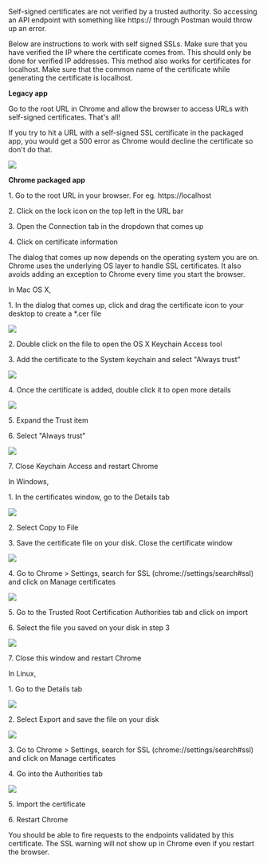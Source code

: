 Self-signed certificates are not verified by a trusted authority. So accessing an API endpoint with something like https:// through Postman would throw up an error.

Below are instructions to work with self signed SSLs. Make sure that you have verified the IP where the certificate comes from. This should only be done for verified IP addresses. This method also works for certificates for localhost. Make sure that the common name of the certificate while generating the certificate is localhost.

**Legacy app**

Go to the root URL in Chrome and allow the browser to access URLs with self-signed certificates. That's all!

If you try to hit a URL with a self-signed SSL certificate in the packaged app, you would get a 500 error as Chrome would decline the certificate so don't do that.

[![](https://www.getpostman.com/img/v1/docs/self_signed_certs/self_signed_certs_1.png)
][0]

**Chrome packaged app**

1\. Go to the root URL in your browser. For eg. https://localhost

2\. Click on the lock icon on the top left in the URL bar

3\. Open the Connection tab in the dropdown that comes up

4\. Click on certificate information

The dialog that comes up now depends on the operating system you are on. Chrome uses the underlying OS layer to handle SSL certificates. It also avoids adding an exception to Chrome every time you start the browser. 

In Mac OS X,

1\. In the dialog that comes up, click and drag the certificate icon to your desktop to create a \*.cer file

[![](https://www.getpostman.com/img/v1/docs/self_signed_certs/self_signed_certs_2.png)
][1]

2\. Double click on the file to open the OS X Keychain Access tool

3\. Add the certificate to the System keychain and select "Always trust"

[![](https://www.getpostman.com/img/v1/docs/self_signed_certs/self_signed_certs_3.png)
][2]

4\. Once the certificate is added, double click it to open more details

[![](https://www.getpostman.com/img/v1/docs/self_signed_certs/self_signed_certs_4.png)
][3]

5\. Expand the Trust item

6\. Select "Always trust"

[![](https://www.getpostman.com/img/v1/docs/self_signed_certs/self_signed_certs_5.png)
][4]

7\. Close Keychain Access and restart Chrome

In Windows,

1\. In the certificates window, go to the Details tab

[![](https://www.getpostman.com/img/v1/docs/self_signed_certs/self_signed_certs_6.png)
][5]

2\. Select Copy to File

3\. Save the certificate file on your disk. Close the certificate window

[![](https://www.getpostman.com/img/v1/docs/self_signed_certs/self_signed_certs_7.png)
][6]

4\. Go to Chrome \> Settings, search for SSL (chrome://settings/search\#ssl) and click on Manage certificates

[![](https://www.getpostman.com/img/v1/docs/self_signed_certs/self_signed_certs_8.png)
][7]

5\. Go to the Trusted Root Certification Authorities tab and click on import

6\. Select the file you saved on your disk in step 3

[![](https://www.getpostman.com/img/v1/docs/self_signed_certs/self_signed_certs_9.png)
][8]

7\. Close this window and restart Chrome

In Linux,

1\. Go to the Details tab

[![](https://www.getpostman.com/img/v1/docs/self_signed_certs/self_signed_certs_10.png)
][9]

2\. Select Export and save the file on your disk

[![](https://www.getpostman.com/img/v1/docs/self_signed_certs/self_signed_certs_11.png)
][10]

3\. Go to Chrome \> Settings, search for SSL (chrome://settings/search\#ssl) and click on Manage certificates

4\. Go into the Authorities tab

[![](https://www.getpostman.com/img/v1/docs/self_signed_certs/self_signed_certs_12.png)
][11]

5\. Import the certificate

6\. Restart Chrome

You should be able to fire requests to the endpoints validated by this certificate. The SSL warning will not show up in Chrome even if you restart the browser. 


[0]: https://www.getpostman.com/img/v1/docs/self_signed_certs/self_signed_certs_1.png
[1]: https://www.getpostman.com/img/v1/docs/self_signed_certs/self_signed_certs_2.png
[2]: https://www.getpostman.com/img/v1/docs/self_signed_certs/self_signed_certs_3.png
[3]: https://www.getpostman.com/img/v1/docs/self_signed_certs/self_signed_certs_4.png
[4]: https://www.getpostman.com/img/v1/docs/self_signed_certs/self_signed_certs_5.png
[5]: https://www.getpostman.com/img/v1/docs/self_signed_certs/self_signed_certs_6.png
[6]: https://www.getpostman.com/img/v1/docs/self_signed_certs/self_signed_certs_7.png
[7]: https://www.getpostman.com/img/v1/docs/self_signed_certs/self_signed_certs_8.png
[8]: https://www.getpostman.com/img/v1/docs/self_signed_certs/self_signed_certs_9.png
[9]: https://www.getpostman.com/img/v1/docs/self_signed_certs/self_signed_certs_10.png
[10]: https://www.getpostman.com/img/v1/docs/self_signed_certs/self_signed_certs_11.png
[11]: https://www.getpostman.com/img/v1/docs/self_signed_certs/self_signed_certs_12.png